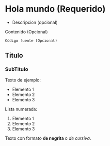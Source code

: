 Hola mundo (Requerido)
======================

- Descripcion (opcional)

Contenido (Opcional)

    Código fuente (Opcional)
## Titulo
### SubTitulo
Texto de ejemplo:
- Elemento 1
- Elemento 2
- Elemento 3

Lista numerada:

1. Elemento 1
2. Elemento 2
3. Elemento 3

Texto con formato **de negrita** o *de cursiva*.
